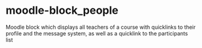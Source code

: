 moodle-block_people
===================

Moodle block which displays all teachers of a course with quicklinks to their profile and the message system, as well as a quicklink to the participants list